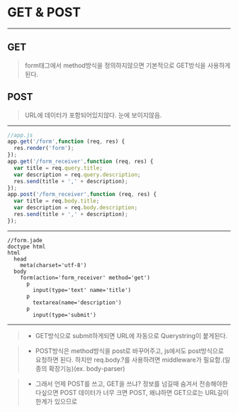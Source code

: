 # GET & POST
---
## GET
> form태그에서 method방식을 정의하지않으면 기본적으로 GET방식을 사용하게된다.

## POST
> URL에 데이터가 포함되어있지않다. 눈에 보이지않음.

---
```Javascript
//app.js
app.get('/form',function (req, res) {
  res.render('form');
});
app.get('/form_receiver',function (req, res) {
  var title = req.query.title;
  var description = req.query.description;
  res.send(title + ',' + description);
});
app.post('/form_receiver',function (req, res) {
  var title = req.body.title;
  var description = req.body.description;
  res.send(title + ',' + description);
});
```

---

```
//form.jade
doctype html
html
  head
    meta(charset='utf-8')
  body
    form(action='form_receiver' method='get')
      p
        input(type='text' name='title')
      p
        textarea(name='description')
      p
        input(type='submit')
```
---
> * GET방식으로 submit하게되면 URL에 자동으로 Querystring이 붙게된다.

> * POST방식은 method방식을 post로 바꾸어주고, js에서도 post방식으로 요청하면 된다. 하지만 req.body.?를 사용하려면 middleware가 필요함.(일종의 확장기능)(ex. body-parser)

> * 그래서 언제 POST를 쓰고, GET을 쓰냐?
정보를 넘길때 숨겨서 전송해야한다싶으면 POST
데이터가 너무 크면 POST, 왜냐하면 GET으로는 URL길이 한계가 있으므로
